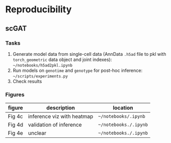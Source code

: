 # Reproducibility

## scGAT

### Tasks

1. Generate model data from single-cell data (AnnData `.h5ad` file to pkl with `torch_geometric` data object and joint indexes): `~/notebooks/h5ad2pkl.ipynb`
2. Run models on `genotime` and `genotype` for post-hoc inference: `~/scripts/experiments.py`
3. Check results 

### Figures

| figure | description | location |
| ---- | ---- | ---- |
| Fig 4c | inference viz with heatmap | `~/notebooks/.ipynb` | 
| Fig 4d | validation of inference | `~/notebooks./.ipynb` |
| Fig 4e | unclear | `~/notebooks./.ipynb` |

